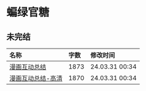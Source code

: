 # 蝙绿官糖

## 未完结

|名称|字数|修改时间|
|:-|:-|:-|
|[漫画互动总结](漫画互动总结.md)|1873|24.03.31 00:34|
|[漫画互动总结-高清](漫画互动总结-高清.md)|1870|24.03.31 00:34|

